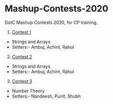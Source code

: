 # Mashup-Contests-2020
DotC Mashup Contests 2020, for CP training. 

1. [Contest 1](https://vjudge.net/contest/381457)
* Strings and Arrays
* Setters:- Ambuj, Achint, Rahul

2. [Contest 2](https://vjudge.net/contest/382246)
* Strings and Arrays
* Setters:- Ambuj, Achint, Rahul

3. [Contest 3](https://vjudge.net/contest/383233)
* Number Theory
* Setters:- Nandeesh, Punit, Shubh


